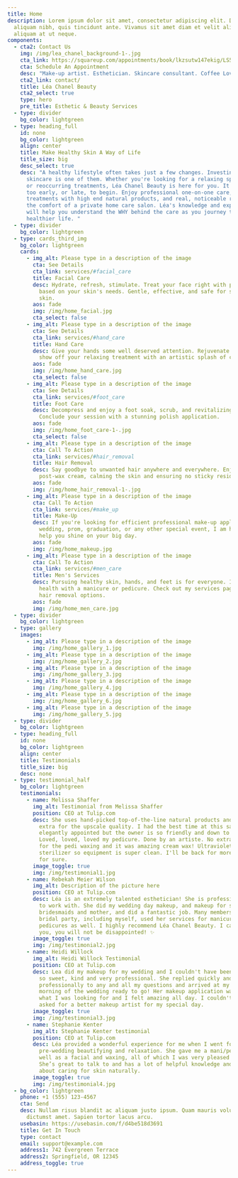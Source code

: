 ```yaml
---
title: Home
description: Lorem ipsum dolor sit amet, consectetur adipiscing elit. Duis at
  aliquam nibh, quis tincidunt ante. Vivamus sit amet diam et velit aliquam
  aliquam at ut neque.
components:
  - cta2: Contact Us
    img: /img/lea_chanel_background-1-.jpg
    cta_link: https://squareup.com/appointments/book/lkzsutw147ekig/LS5KRH7VEZTBB/services
    cta: Schedule An Appointment
    desc: "Make-up artist. Esthetician. Skincare consultant. Coffee Lover. "
    cta2_link: contact/
    title: Léa Chanel Beauty
    cta2_select: true
    type: hero
    pre_title: Esthetic & Beauty Services
  - type: divider
    bg_color: lightgreen
  - type: heading_full
    id: none
    bg_color: lightgreen
    align: center
    title: Make Healthy Skin A Way of Life
    title_size: big
    desc_select: true
    desc: "A healthy lifestyle often takes just a few changes. Investing in your
      skincare is one of them. Whether you're looking for a relaxing spa outing
      or reoccurring treatments, Léa Chanel Beauty is here for you. It's never
      too early, or late, to begin. Enjoy professional one-on-one care,
      treatments with high end natural products, and real, noticeable results in
      the comfort of a private home care salon. Léa's knowledge and expertise
      will help you understand the WHY behind the care as you journey towards a
      healthier life. "
  - type: divider
    bg_color: lightgreen
  - type: cards_third_img
    bg_color: lightgreen
    cards:
      - img_alt: Please type in a description of the image
        cta: See Details
        cta_link: services/#facial_care
        title: Facial Care
        desc: Hydrate, refresh, stimulate. Treat your face right with personalized care
          based on your skin's needs. Gentle, effective, and safe for sensitive
          skin.
        aos: fade
        img: /img/home_facial.jpg
        cta_select: false
      - img_alt: Please type in a description of the image
        cta: See Details
        cta_link: services/#hand_care
        title: Hand Care
        desc: Give your hands some well deserved attention. Rejuvenate your nails and
          show off your relaxing treatment with an artistic splash of colour.
        aos: fade
        img: /img/home_hand_care.jpg
        cta_select: false
      - img_alt: Please type in a description of the image
        cta: See Details
        cta_link: services/#foot_care
        title: Foot Care
        desc: Decompress and enjoy a foot soak, scrub, and revitalizing nail treatment.
          Conclude your session with a stunning polish application.
        aos: fade
        img: /img/home_foot_care-1-.jpg
        cta_select: false
      - img_alt: Please type in a description of the image
        cta: Call To Action
        cta_link: services/#hair_removal
        title: Hair Removal
        desc: Say goodbye to unwanted hair anywhere and everywhere. Enjoy a soothing
          post-wax cream, calming the skin and ensuring no sticky residue.
        aos: fade
        img: /img/home_hair_removal-1-.jpg
      - img_alt: Please type in a description of the image
        cta: Call To Action
        cta_link: services/#make_up
        title: Make-Up
        desc: If you're looking for efficient professional make-up application for your
          wedding, prom, graduation, or any other special event, I am here to
          help you shine on your big day.
        aos: fade
        img: /img/home_makeup.jpg
      - img_alt: Please type in a description of the image
        cta: Call To Action
        cta_link: services/#men_care
        title: Men's Services
        desc: Pursuing healthy skin, hands, and feet is for everyone. Invest in your
          health with a manicure or pedicure. Check out my services page for
          hair removal options.
        aos: fade
        img: /img/home_men_care.jpg
  - type: divider
    bg_color: lightgreen
  - type: gallery
    images:
      - img_alt: Please type in a description of the image
        img: /img/home_gallery_1.jpg
      - img_alt: Please type in a description of the image
        img: /img/home_gallery_2.jpg
      - img_alt: Please type in a description of the image
        img: /img/home_gallery_3.jpg
      - img_alt: Please type in a description of the image
        img: /img/home_gallery_4.jpg
      - img_alt: Please type in a description of the image
        img: /img/home_gallery_6.jpg
      - img_alt: Please type in a description of the image
        img: /img/home_gallery_5.jpg
  - type: divider
    bg_color: lightgreen
  - type: heading_full
    id: none
    bg_color: lightgreen
    align: center
    title: Testimonials
    title_size: big
    desc: none
  - type: testimonial_half
    bg_color: lightgreen
    testimonials:
      - name: Melissa Shaffer
        img_alt: Testimonial from Melissa Shaffer
        position: CEO at Tulip.com
        desc: She uses hand-picked top-of-the-line natural products and doesn't charge
          extra for the upscale quality. I had the best time at this salon. It's
          elegantly appointed but the owner is so friendly and down to earth.
          Loved, loved, loved my pedicure. Done by an artiste. No extra charge
          for the pedi waxing and it was amazing cream wax! Ultraviolet light
          sterilizer so equipment is super clean. I'll be back for more services
          for sure.
        image_toggle: true
        img: /img/testimonial1.jpg
      - name: Rebekah Meier Wilson
        img_alt: Description of the picture here
        position: CEO at Tulip.com
        desc: Léa is an extremely talented esthetician! She is professional, and a joy
          to work with. She did my wedding day makeup, and makeup for some of my
          bridesmaids and mother, and did a fantastic job. Many members of my
          bridal party, including myself, used her services for manicures and
          pedicures as well. I highly recommend Léa Chanel Beauty. I can assure
          you, you will not be disappointed! ✨
        image_toggle: true
        img: /img/testimonial2.jpg
      - name: Heidi Willock
        img_alt: Heidi Willock Testimonial
        position: CEO at Tulip.com
        desc: Lea did my makeup for my wedding and I couldn't have been happier! She was
          so sweet, kind and very professional. She replied quickly and
          professionally to any and all my questions and arrived at my house the
          morning of the wedding ready to go! Her makeup application was exactly
          what I was looking for and I felt amazing all day. I couldn't have
          asked for a better makeup artist for my special day.
        image_toggle: true
        img: /img/testimonial3.jpg
      - name: Stephanie Kenter
        img_alt: Stephanie Kenter testimonial
        position: CEO at Tulip.com
        desc: Léa provided a wonderful experience for me when I went for some
          pre-wedding beautifying and relaxation. She gave me a mani/pedi as
          well as a facial and waxing, all of which I was very pleased with.
          She’s great to talk to and has a lot of helpful knowledge and advice
          about caring for skin naturally.
        image_toggle: true
        img: /img/testimonial4.jpg
  - bg_color: lightgreen
    phone: +1 (555) 123-4567
    cta: Send
    desc: Nullam risus blandit ac aliquam justo ipsum. Quam mauris volutpat massa
      dictumst amet. Sapien tortor lacus arcu.
    usebasin: https://usebasin.com/f/d4be518d3691
    title: Get In Touch
    type: contact
    email: support@example.com
    address1: 742 Evergreen Terrace
    address2: Springfield, OR 12345
    address_toggle: true
---
```

